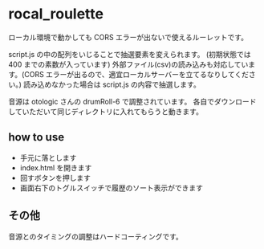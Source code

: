 # rocal_roulette

ローカル環境で動かしても CORS エラーが出ないで使えるルーレットです。

script.js の中の配列をいじることで抽選要素を変えられます。
(初期状態では 400 までの素数が入っています)
外部ファイル(csv)の読み込みも対応しています。(CORS エラーが出るので、適宜ローカルサーバーを立てるなりしてください。)
読み込めなかった場合は script.js の内容で抽選します。

音源は otologic さんの drumRoll-6 で調整されています。
各自でダウンロードしていただいて同じディレクトリに入れてもらうと動きます。

## how to use

-   手元に落とします
-   index.html を開きます
-   回すボタンを押します
-   画面右下のトグルスイッチで履歴のソート表示ができます

## その他

音源とのタイミングの調整はハードコーティングです。
